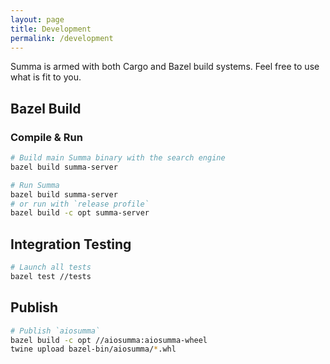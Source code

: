 ```yaml
---
layout: page
title: Development
permalink: /development
---
```

Summa is armed with both Cargo and Bazel build systems. 
Feel free to use what is fit to you.

## Bazel Build

### Compile & Run
```bash
# Build main Summa binary with the search engine
bazel build summa-server
```

```bash
# Run Summa
bazel build summa-server
# or run with `release profile`
bazel build -c opt summa-server
```

## Integration Testing

```bash
# Launch all tests
bazel test //tests
```

## Publish

```bash
# Publish `aiosumma`
bazel build -c opt //aiosumma:aiosumma-wheel
twine upload bazel-bin/aiosumma/*.whl
```